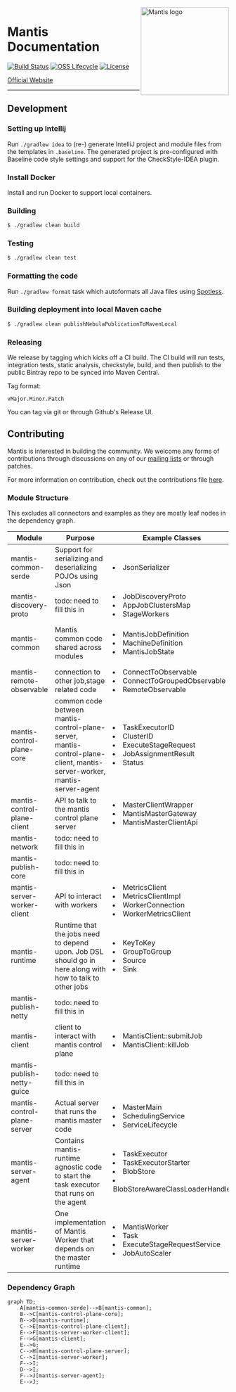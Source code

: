 <img alt="Mantis logo" src="./.assets/mantis.png" width="200" align="right">

# Mantis Documentation


[![Build Status](https://img.shields.io/travis/com/Netflix/mantis.svg)](https://travis-ci.com/Netflix/mantis)
[![OSS Lifecycle](https://img.shields.io/osslifecycle/Netflix/mantis.svg)](https://github.com/Netflix/mantis)
[![License](https://img.shields.io/github/license/Netflix/mantis.svg)](https://www.apache.org/licenses/LICENSE-2.0)


[Official Website](https://netflix.github.io/mantis/) 

---

## Development

### Setting up Intellij
Run `./gradlew idea` to (re-) generate IntelliJ project and module files from the templates in `.baseline`. The generated project is pre-configured with Baseline code style settings and support for the CheckStyle-IDEA plugin.

### Install Docker
Install and run Docker to support local containers.

### Building

```sh
$ ./gradlew clean build
```

### Testing

```sh
$ ./gradlew clean test
```

### Formatting the code
Run `./gradlew format` task which autoformats all Java files using [Spotless](https://github.com/diffplug/spotless).

### Building deployment into local Maven cache

```sh
$ ./gradlew clean publishNebulaPublicationToMavenLocal
```

### Releasing

We release by tagging which kicks off a CI build. The CI build will run tests, integration tests,
static analysis, checkstyle, build, and then publish to the public Bintray repo to be synced into Maven Central.

Tag format:

```
vMajor.Minor.Patch
```

You can tag via git or through Github's Release UI.

## Contributing

Mantis is interested in building the community. We welcome any forms of contributions through discussions on any
of our [mailing lists](https://netflix.github.io/mantis/community/#mailing-lists) or through patches.

For more information on contribution, check out the contributions file [here](https://github.com/Netflix/mantis/blob/master/CONTRIBUTING.md).


### Module Structure
This excludes all connectors and examples as they are mostly leaf nodes in the dependency graph. 

Module                      | Purpose                                                                                                                 | Example Classes                                                                                             | Package Prefixes
----------------------------|-------------------------------------------------------------------------------------------------------------------------|-------------------------------------------------------------------------------------------------------------|---------------------------------------------------------------------------------------------------------------------------------------------------------------------
mantis-common-serde         | Support for serializing and deserializing POJOs using Json                                                              | <li>JsonSerializer</li>                                                                                     | <li>io.mantisrx.common.*</li>
mantis-discovery-proto      | todo: need to fill this in                                                                                              | <li>JobDiscoveryProto</li><li>AppJobClustersMap</li><li>StageWorkers</li>                                   | <li>com.netflix.mantis.discovery.proto.*</li>
mantis-common               | Mantis common code shared across modules                                                                                | <li>MantisJobDefinition</li><li>MachineDefinition</li><li>MantisJobState                                    | <li>io.mantisrx.common.\*</li><li> io.mantisrx.runtime.\*<li>io.mantisrx.server.code.\*</li><li>io.reactivx.mantis.operators.\*</li><li>com.mantisrx.common.utils.\*
mantis-remote-observable    | connection to other job,stage related code                                                                              | <li>ConnectToObservable</li><li>ConnectToGroupedObservable</li><li>RemoteObservable                         | <li>io.reactivex.mantis.remote.observable.\*</li><li>io.reactivex.netty.codec.\*<li>
mantis-control-plane-core   | common code between mantis-control-plane-server, mantis-control-plane-client, mantis-server-worker, mantis-server-agent | <li>TaskExecutorID</li><li>ClusterID</li><li>ExecuteStageRequest</li><li>JobAssignmentResult</li><li>Status | <li>io.mantisrx.server.core.\*</li><li>io.mantisrx.server.master.resourcecluster.\*</li><li>io.mantisrx.server.worker.\*
mantis-control-plane-client | API to talk to the mantis control plane server                                                                          | <li>MasterClientWrapper</li><li>MantisMasterGateway</li><li>MantisMasterClientApi                           | <li>io.mantisrx.server.master.client.\*<li> io.mantisrx.server.master.resourcecluster.\*
mantis-network              | todo: need to fill this in                                                                                              |                                                                                                             |
mantis-publish-core         | todo: need to fill this in                                                                                              |                                                                                                             |
mantis-server-worker-client | API to interact with workers                                                                                            | <li>MetricsClient</li><li> MetricsClientImpl</li><li>WorkerConnection</li><li>WorkerMetricsClient           | <li>io.mantisrx.server.worker.client.\*
mantis-runtime              | Runtime that the jobs need to depend upon. Job DSL should go in here along with how to talk to other jobs               | <li>KeyToKey</li><li>GroupToGroup</li><li>Source</li><li>Sink                                               | <li>io.mantisrx.runtime.\*
mantis-publish-netty        | todo: need to fill this in                                                                                              |                                                                                                             |
mantis-client               | client to interact with mantis control plane                                                                            | <li>MantisClient::submitJob</li><li> MantisClient::killJob                                                  | <li>io.mantisrx.client.*</li>
mantis-publish-netty-guice  | todo: need to fill this in                                                                                              |                                                                                                             |
mantis-control-plane-server | Actual server that runs the mantis master code                                                                          | <li>MasterMain</li><li>SchedulingService</li><li>ServiceLifecycle                                           | <li>io.mantisrx.master.\*<li>io.mantisrx.server.master.\*
mantis-server-agent         | Contains mantis-runtime agnostic code to start the task executor that runs on the agent                                 | <li>TaskExecutor</li><li>TaskExecutorStarter</li><li>BlobStore</li><li>BlobStoreAwareClassLoaderHandle      | <li>io.mantisrx.server.agent.\*
mantis-server-worker        | One implementation of Mantis Worker that depends on the master runtime                                                  | <li>MantisWorker</li><li>Task</li><li>ExecuteStageRequestService<li>JobAutoScaler                           | <li>io.mantisrx.server.worker.config.\*<li>io.mantisrx.server.worker.jobmaster.\*

### Dependency Graph

```mermaid
graph TD;
    A[mantis-common-serde]-->B[mantis-common];
    B-->C[mantis-control-plane-core];
    B-->D[mantis-runtime];
    C-->E[mantis-control-plane-client];
    E-->F[mantis-server-worker-client];
    F-->G[mantis-client];
    E-->G;
    C-->H[mantis-control-plane-server];
    C-->I[mantis-server-worker];
    F-->I;
    D-->I;
    F-->J[mantis-server-agent];
    E-->J;
```